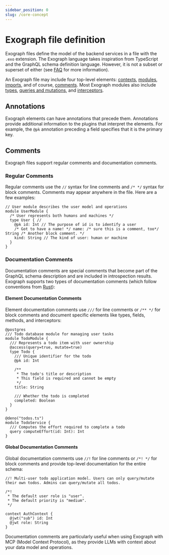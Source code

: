```yaml
---
sidebar_position: 0
slug: /core-concept
---
```


# Exograph file definition

Exograph files define the model of the backend services in a file with the `.exo` extension. The Exograph language takes inspiration from TypeScript and the GraphQL schema definition language. However, it is not a subset or superset of either (see [FAQ](/faq.md) for more information).

An Exograph file may include four top-level elements: [contexts](context.md), [modules](module.md), [imports](import.md), and of course, [comments](#comments). Most Exograph modules also include [types](type.md), [queries and mutations](operation.md), and [interceptors](interceptor.md).

## Annotations

Exograph elements can have annotations that precede them. Annotations provide additional information to the plugins that interpret the elements. For example, the `@pk` annotation preceding a field specifies that it is the primary key.

## Comments

Exograph files support regular comments and documentation comments.

### Regular Comments

Regular comments use the `//` syntax for line comments and `/* */` syntax for block comments. Comments may appear anywhere in the file. Here are a few examples:

```exo
// User module describes the user model and operations
module UserModule {
  /* User represents both humans and machines */
  type User { //
    @pk id: Int // The purpose of id is to identify a user
    /* Got to have a name! */ name: /* sure this is a comment, too*/ String /* Another block comment. */
    kind: String // The kind of user: human or machine
  }
}
```

### Documentation Comments

Documentation comments are special comments that become part of the GraphQL schema description and are included in introspection results. Exograph supports two types of documentation comments (which follow conventions from [Rust](https://doc.rust-lang.org/book/ch14-02-publishing-to-crates-io.html#the-doc-attribute)):

#### Element Documentation Comments

Element documentation comments use `///` for line comments or `/** */` for block comments and document specific elements like types, fields, methods, and interceptors:

```exo
@postgres
/// Todo database module for managing user tasks
module TodoModule {
  /// Represents a todo item with user ownership
  @access(query=true, mutate=true)
  type Todo {
    /// Unique identifier for the todo
    @pk id: Int
    
    /**
     * The todo's title or description
     * This field is required and cannot be empty
     */
    title: String
    
    /// Whether the todo is completed
    completed: Boolean
  }
}

@deno("todos.ts")
module TodoService { 
  /// Computes the effort required to complete a todo
  query computeEffort(id: Int): Int
}
```

#### Global Documentation Comments

Global documentation comments use `//!` for line comments or `/*! */` for block comments and provide top-level documentation for the entire schema:

```exo
//! Multi-user todo application model. Users can only query/mutate their own todos. Admins can query/mutate all todos.

/*!
 * The default user role is "user".
 * The default priority is "medium".
 */

context AuthContext {
  @jwt("sub") id: Int
  @jwt role: String
}
```

Documentation comments are particularly useful when using Exograph with MCP (Model Context Protocol), as they provide LLMs with context about your data model and operations.


